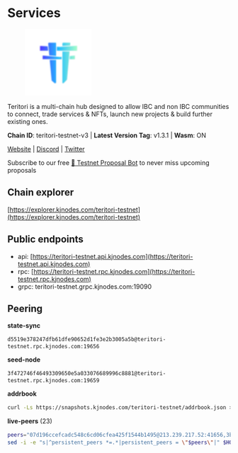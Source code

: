 # Services

<figure><img src="https://raw.githubusercontent.com/kj89/cosmos-images/main/logos/teritori.png" width="150" alt=""><figcaption></figcaption></figure>

Teritori is a multi-chain hub designed to allow IBC and non IBC communities  to connect, trade services & NFTs, launch new projects & build further existing ones.

**Chain ID**: teritori-testnet-v3 | **Latest Version Tag**: v1.3.1 | **Wasm**: ON

[Website](https://teritori.com) | [Discord](https://discord.gg/teritori) | [Twitter](https://twitter.com/TeritoriNetwork)



Subscribe to our free [🤖 Testnet Proposal Bot](https://t.me/kjnodes_testnet_proposal_bot) to never miss upcoming proposals


## Chain explorer
[https://explorer.kjnodes.com/teritori-testnet](https://explorer.kjnodes.com/teritori-testnet)

## Public endpoints

* api: [https://teritori-testnet.api.kjnodes.com](https://teritori-testnet.api.kjnodes.com)
* rpc: [https://teritori-testnet.rpc.kjnodes.com](https://teritori-testnet.rpc.kjnodes.com)
* grpc: teritori-testnet.grpc.kjnodes.com:19090

## Peering

**state-sync**

```text
d5519e378247dfb61dfe90652d1fe3e2b3005a5b@teritori-testnet.rpc.kjnodes.com:19656
```

**seed-node**

```text
3f472746f46493309650e5a033076689996c8881@teritori-testnet.rpc.kjnodes.com:19659
```

**addrbook**
```bash
curl -Ls https://snapshots.kjnodes.com/teritori-testnet/addrbook.json > $HOME/.teritorid/config/addrbook.json
```

**live-peers** (23)
```bash
peers="07d196ccefcadc548c6cd06cfea425f1544b1495@213.239.217.52:41656,3b539b6cff93fb3631d0a600a56ade3c6ca6bea3@162.19.236.64:26656,6bc9f80a5123d62c23aadb7b5d68b740a794b0c6@207.180.194.156:36656,c56b132be41b247c9f8fa1f2addaca57f9946e29@75.119.159.159:44656,b9bd31a2a68a09d324a9deaf41144ff6d0dbe260@65.108.192.123:15656,427f9547e1e2f2b62b269dc4d32efa6d946e9746@65.21.200.54:32656,bf100c1b6b44a6e96ab5691f3023cec3c27747fd@144.126.142.78:46656,3614bc766d73bebf6b73737b6690af60e7f0683e@65.108.206.118:46656,c9dbed7dced2ac0fa86eb51949fc7beefc56db95@116.202.227.117:19656,b6640a6b6062be34a0b5eedb0524c320f31959ef@65.108.234.26:28656,4ebfdac0d496be2407c02202e5ad6f226a11b37a@65.21.134.202:26736,ec0c58dbfe67a12ea16951134e29a6566ac05add@185.217.125.98:26656,a2785cabecc10f591d9e8c396c8e162e95a206ec@65.108.226.183:15956,c195935295e3429dbd50f155b9a3540b02cbc4d3@65.109.92.240:26656,303666c503cd27161529692de701f5b2d3a2f043@65.109.23.114:15956,b33ebb4672f929dddde1365c9678a39abfd881fb@54.202.144.51:26656,a97eb7a4f3d857f1ff82265d2905fc0762a6bfd4@135.125.5.31:54256,31413c99357d0cfc48a46767ade171db2ea0205e@135.181.138.160:46656,e1b331c1f3cba509960c65d6c6bc9b49532bcbaa@65.109.85.170:27656,15dd94f68c450da2c3b7c60b6364e3dce6f0cbf2@185.193.66.68:26641,96228fd71a7445e5cfe7aaefd5992c612fd086db@142.132.132.184:26656,5ae1012f9b0f4672d8152de903d115dd2f1a3ee3@65.21.170.3:27656,d5519e378247dfb61dfe90652d1fe3e2b3005a5b@65.109.68.190:19656"
sed -i -e "s|^persistent_peers *=.*|persistent_peers = \"$peers\"|" $HOME/.teritorid/config/config.toml
```
